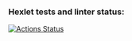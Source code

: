 ### Hexlet tests and linter status:
[![Actions Status](https://github.com/Rata0/frontend-project-46/workflows/hexlet-check/badge.svg)](https://github.com/Rata0/frontend-project-46/actions)